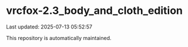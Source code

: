 # vrcfox-2.3_body_and_cloth_edition

Last updated: 2025-07-13 05:52:57

This repository is automatically maintained.

